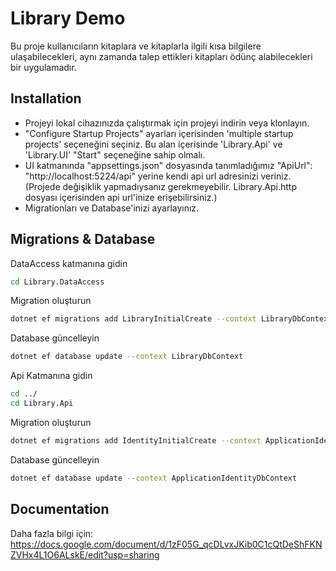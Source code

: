 # Library Demo

Bu proje kullanıcıların kitaplara ve kitaplarla ilgili kısa bilgilere ulaşabilecekleri, aynı zamanda talep ettikleri kitapları ödünç alabilecekleri bir uygulamadır.


## Installation 

* Projeyi lokal cihazınızda çalıştırmak için projeyi indirin veya klonlayın.
* "Configure Startup Projects" ayarları içerisinden 'multiple startup projects' seçeneğini seçiniz. Bu alan içerisinde 'Library.Api' ve 'Library.UI' "Start" seçeneğine sahip olmalı.
* UI katmanında "appsettings.json" dosyasında tanımladığımız "ApiUrl": "http://localhost:5224/api" yerine kendi api url adresinizi veriniz. (Projede değişiklik yapmadıysanız gerekmeyebilir. Library.Api.http dosyası içerisinden api url'inize erişebilirsiniz.)
* Migrationları ve Database'inizi ayarlayınız.

## Migrations & Database

DataAccess katmanına gidin

```bash
cd Library.DataAccess
```

Migration oluşturun

```bash
dotnet ef migrations add LibraryInitialCreate --context LibraryDbContext
```

Database güncelleyin

```bash
dotnet ef database update --context LibraryDbContext
```

Api Katmanına gidin

```bash
cd ../
cd Library.Api
```

Migration oluşturun

```bash
dotnet ef migrations add IdentityInitialCreate --context ApplicationIdentityDbContext
```

Database güncelleyin

```bash
dotnet ef database update --context ApplicationIdentityDbContext
```
    
## Documentation

Daha fazla bilgi için: 
https://docs.google.com/document/d/1zF05G_qcDLvxJKib0C1cQtDeShFKNZVHx4L1O6ALskE/edit?usp=sharing
  
